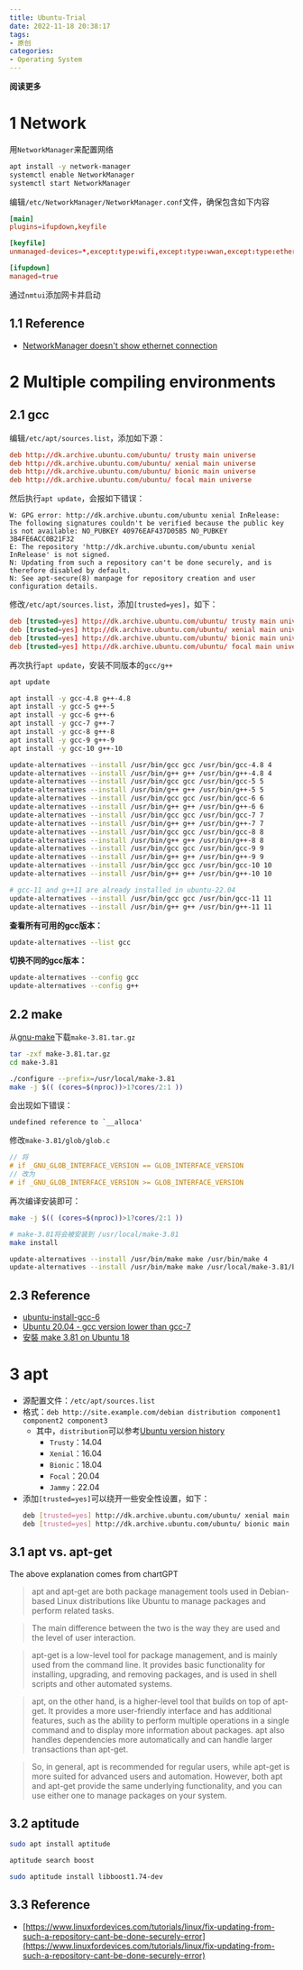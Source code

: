 ```yaml
---
title: Ubuntu-Trial
date: 2022-11-18 20:38:17
tags: 
- 原创
categories: 
- Operating System
---
```


**阅读更多**

<!--more-->

# 1 Network

用`NetworkManager`来配置网络

```sh
apt install -y network-manager
systemctl enable NetworkManager
systemctl start NetworkManager
```

编辑`/etc/NetworkManager/NetworkManager.conf`文件，确保包含如下内容

```conf
[main]
plugins=ifupdown,keyfile

[keyfile]
unmanaged-devices=*,except:type:wifi,except:type:wwan,except:type:ethernet

[ifupdown]
managed=true
```

通过`nmtui`添加网卡并启动

## 1.1 Reference

* [NetworkManager doesn't show ethernet connection](https://askubuntu.com/questions/904545/networkmanager-doesnt-show-ethernet-connection)

# 2 Multiple compiling environments

## 2.1 gcc

编辑`/etc/apt/sources.list`，添加如下源：

```conf
deb http://dk.archive.ubuntu.com/ubuntu/ trusty main universe
deb http://dk.archive.ubuntu.com/ubuntu/ xenial main universe
deb http://dk.archive.ubuntu.com/ubuntu/ bionic main universe
deb http://dk.archive.ubuntu.com/ubuntu/ focal main universe
```

然后执行`apt update`，会报如下错误：

```
W: GPG error: http://dk.archive.ubuntu.com/ubuntu xenial InRelease: The following signatures couldn't be verified because the public key is not available: NO_PUBKEY 40976EAF437D05B5 NO_PUBKEY 3B4FE6ACC0B21F32
E: The repository 'http://dk.archive.ubuntu.com/ubuntu xenial InRelease' is not signed.
N: Updating from such a repository can't be done securely, and is therefore disabled by default.
N: See apt-secure(8) manpage for repository creation and user configuration details.
```

修改`/etc/apt/sources.list`，添加`[trusted=yes]`，如下：

```conf
deb [trusted=yes] http://dk.archive.ubuntu.com/ubuntu/ trusty main universe
deb [trusted=yes] http://dk.archive.ubuntu.com/ubuntu/ xenial main universe
deb [trusted=yes] http://dk.archive.ubuntu.com/ubuntu/ bionic main universe
deb [trusted=yes] http://dk.archive.ubuntu.com/ubuntu/ focal main universe
```

再次执行`apt update`，安装不同版本的`gcc/g++`

```sh
apt update

apt install -y gcc-4.8 g++-4.8
apt install -y gcc-5 g++-5
apt install -y gcc-6 g++-6
apt install -y gcc-7 g++-7
apt install -y gcc-8 g++-8
apt install -y gcc-9 g++-9
apt install -y gcc-10 g++-10

update-alternatives --install /usr/bin/gcc gcc /usr/bin/gcc-4.8 4
update-alternatives --install /usr/bin/g++ g++ /usr/bin/g++-4.8 4
update-alternatives --install /usr/bin/gcc gcc /usr/bin/gcc-5 5
update-alternatives --install /usr/bin/g++ g++ /usr/bin/g++-5 5
update-alternatives --install /usr/bin/gcc gcc /usr/bin/gcc-6 6
update-alternatives --install /usr/bin/g++ g++ /usr/bin/g++-6 6
update-alternatives --install /usr/bin/gcc gcc /usr/bin/gcc-7 7
update-alternatives --install /usr/bin/g++ g++ /usr/bin/g++-7 7
update-alternatives --install /usr/bin/gcc gcc /usr/bin/gcc-8 8
update-alternatives --install /usr/bin/g++ g++ /usr/bin/g++-8 8
update-alternatives --install /usr/bin/gcc gcc /usr/bin/gcc-9 9
update-alternatives --install /usr/bin/g++ g++ /usr/bin/g++-9 9
update-alternatives --install /usr/bin/gcc gcc /usr/bin/gcc-10 10
update-alternatives --install /usr/bin/g++ g++ /usr/bin/g++-10 10

# gcc-11 and g++11 are already installed in ubuntu-22.04
update-alternatives --install /usr/bin/gcc gcc /usr/bin/gcc-11 11
update-alternatives --install /usr/bin/g++ g++ /usr/bin/g++-11 11
```

**查看所有可用的gcc版本：**

```sh
update-alternatives --list gcc
```

**切换不同的gcc版本：**

```sh
update-alternatives --config gcc
update-alternatives --config g++
```

## 2.2 make

从[gnu-make](https://ftp.gnu.org/gnu/make/)下载`make-3.81.tar.gz`

```sh
tar -zxf make-3.81.tar.gz
cd make-3.81

./configure --prefix=/usr/local/make-3.81
make -j $(( (cores=$(nproc))>1?cores/2:1 ))
```

会出现如下错误：

```
undefined reference to `__alloca'
```

修改`make-3.81/glob/glob.c`

```cpp
// 将
# if _GNU_GLOB_INTERFACE_VERSION == GLOB_INTERFACE_VERSION
// 改为
# if _GNU_GLOB_INTERFACE_VERSION >= GLOB_INTERFACE_VERSION
```

再次编译安装即可：

```sh
make -j $(( (cores=$(nproc))>1?cores/2:1 ))

# make-3.81将会被安装到 /usr/local/make-3.81
make install
```

```sh
update-alternatives --install /usr/bin/make make /usr/bin/make 4
update-alternatives --install /usr/bin/make make /usr/local/make-3.81/bin 3
```

## 2.3 Reference

* [ubuntu-install-gcc-6](https://gist.github.com/zuyu/7d5682a5c75282c596449758d21db5ed)
* [Ubuntu 20.04 - gcc version lower than gcc-7](https://askubuntu.com/questions/1235819/ubuntu-20-04-gcc-version-lower-than-gcc-7)
* [安裝 make 3.81 on Ubuntu 18](https://noiseyou99.medium.com/%E5%AE%89%E8%A3%9D-make-3-81-on-ubuntu-18-71350c1569e0)

# 3 apt

* 源配置文件：`/etc/apt/sources.list`
* 格式：`deb http://site.example.com/debian distribution component1 component2 component3`
    * 其中，`distribution`可以参考[Ubuntu version history](https://en.wikipedia.org/wiki/Ubuntu_version_history)
        * `Trusty`：14.04
        * `Xenial`：16.04
        * `Bionic`：18.04
        * `Focal`：20.04
        * `Jammy`：22.04
* 添加`[trusted=yes]`可以绕开一些安全性设置，如下：
    ```sh
    deb [trusted=yes] http://dk.archive.ubuntu.com/ubuntu/ xenial main universe
    deb [trusted=yes] http://dk.archive.ubuntu.com/ubuntu/ bionic main universe
    ```

## 3.1 apt vs. apt-get

The above explanation comes from chartGPT

> apt and apt-get are both package management tools used in Debian-based Linux distributions like Ubuntu to manage packages and perform related tasks.

> The main difference between the two is the way they are used and the level of user interaction.

> apt-get is a low-level tool for package management, and is mainly used from the command line. It provides basic functionality for installing, upgrading, and removing packages, and is used in shell scripts and other automated systems.

> apt, on the other hand, is a higher-level tool that builds on top of apt-get. It provides a more user-friendly interface and has additional features, such as the ability to perform multiple operations in a single command and to display more information about packages. apt also handles dependencies more automatically and can handle larger transactions than apt-get.

> So, in general, apt is recommended for regular users, while apt-get is more suited for advanced users and automation. However, both apt and apt-get provide the same underlying functionality, and you can use either one to manage packages on your system.

## 3.2 aptitude

```sh
sudo apt install aptitude

aptitude search boost

sudo aptitude install libboost1.74-dev
```

## 3.3 Reference

* [https://www.linuxfordevices.com/tutorials/linux/fix-updating-from-such-a-repository-cant-be-done-securely-error](https://www.linuxfordevices.com/tutorials/linux/fix-updating-from-such-a-repository-cant-be-done-securely-error)
